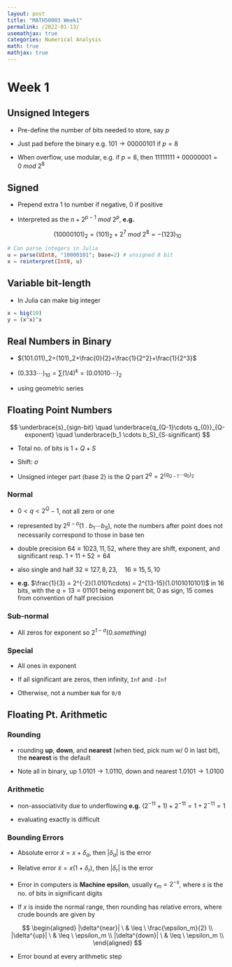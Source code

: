 ```yaml
---
layout: post
title: "MATH50003 Week1"
permalink: /2022-01-13/
usemathjax: true
categories: Numerical Analysis
math: true
mathjax: true
---
```


# Week 1
## Unsigned Integers 

- Pre-define the number of bits needed to store, say $p$  

- Just pad before the binary e.g. $101 \rightarrow 00000101$ if $p=8$
- When overflow, use modular, e.g. if $p=8$, then $11111111+00000001=0 \ mod \ 2^8$

## Signed  

- Prepend extra $1$ to number if negative, $0$ if positive

- Interpreted as the $n+2^{p-1} \ mod \ 2^p$, 
  **e.g.**   
  
$$
(10000101)_2=(101)_2+2^7 \ mod \ 2^8 = -(123)_{10}
$$
```julia
# Can parse integers in Julia
u = parse(UInt8, "10000101"; base=2) # unsigned 8 bit
x = reinterpret(Int8, u)
```

## Variable bit-length
- In Julia can make big integer
```julia
x = big(10)
y = (x^x)^x
```

## Real Numbers in Binary
- $(101.011)_2=(101)_2+\frac{0}{2}+\frac{1}{2^2}+\frac{1}{2^3}$

- $(0.333 \cdots)_{10}=\sum(1/4)^k=(0.01010\cdots)_2$
- using geometric series
## Floating Point Numbers
$$
\underbrace{s}_{sign-bit} \quad \underbrace{q_{Q-1}\cdots q_{0}}_{Q-exponent} \quad \underbrace{b_1 \cdots b_S}_{S-significant}
$$  

- Total no. of bits is $1+Q+S$  
  
- Shift: $\sigma$  
  
- Unsigned integer part (base $2$) is the $Q$ part $2^q=2^{(q_{Q-1}\cdots q_{0})_2}$  


### Normal
- $0<q<2^Q-1$, not all zero or one
- represented by $2^{q-\sigma}(1\ . \ b_1 \cdots b_S)$, note the numbers after point does not necessarily correspond to those in base ten

- double precision $64 \equiv 1023,11,52$, where they are shift, exponent, and significant resp. $1+11+52=64$
- also single and half $32 \equiv 127,8,23, \quad 16 \equiv 15,5,10$
- **e.g.** $\frac{1}{3} = 2^{-2}(1.0101\cdots) = 2^{13-15}(1.0101010101)$ in $16$ bits, with the $q=13=01101$ being exponent bit, $0$ as sign, $15$ comes from convention of half precision
### Sub-normal
- All zeros for exponent so $2^{1-\sigma}(0.something)$
### Special
- All ones in exponent

- If all significant are zeros, then infinity, `Inf` and `-Inf`
- Otherwise, not a number `NaN` for `0/0`

## Floating Pt. Arithmetic

### Rounding  
- rounding **up**, **down**, and **nearest** (when tied, pick num w/ $0$ in last bit), the **nearest** is the default

- Note all in binary, up $1.0101 \rightarrow 1.0110$, down and nearest $1.0101 \rightarrow 1.0100$

### Arithmetic

- non-associativity due to underflowing **e.g.** $(2^{-11}+1)+2^{-11}=1+2^{-11}=1$

- evaluating exactly is difficult


### Bounding Errors

- Absolute error $\tilde{x}=x+\delta_a$, then 
  $|\delta_a|$ is the error

- Relative error $\tilde{x} = x(1+\delta_r)$,
  then $|\delta_r|$ is the error

- Error in computers is **Machine epsilon**, usually $\epsilon_m=2^{-s}$, where $s$ is the no. of bits in significant digits

- If $x$ is inside the normal range, then rounding has relative errors, where crude bounds are given by  

$$
\begin{aligned}
|\delta^{near}| \ & \leq \ \frac{\epsilon_m}{2} \\
|\delta^{up}| \ & \leq \ \epsilon_m \\
|\delta^{down}| \ & \leq \ \epsilon_m \\
\end{aligned}
$$  

- Error bound at every arithmetic step
